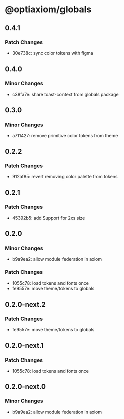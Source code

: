 # @optiaxiom/globals

## 0.4.1

### Patch Changes

- 30e738c: sync color tokens with figma

## 0.4.0

### Minor Changes

- c38fa7e: share toast-context from globals package

## 0.3.0

### Minor Changes

- a711427: remove primitive color tokens from theme

## 0.2.2

### Patch Changes

- 912af85: revert removing color palette from tokens

## 0.2.1

### Patch Changes

- 45392b5: add Support for 2xs size

## 0.2.0

### Minor Changes

- b9a9ea2: allow module federation in axiom

### Patch Changes

- 1055c78: load tokens and fonts once
- fe9557e: move theme/tokens to globals

## 0.2.0-next.2

### Patch Changes

- fe9557e: move theme/tokens to globals

## 0.2.0-next.1

### Patch Changes

- 1055c78: load tokens and fonts once

## 0.2.0-next.0

### Minor Changes

- b9a9ea2: allow module federation in axiom
